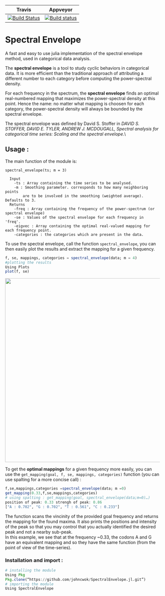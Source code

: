 | **Travis**     | **Appveyor** |
|:---------------:|:-----:|
|[![Build Status](https://travis-ci.com/johncwok/SpectralEnvelope.jl.svg?branch=master)](https://travis-ci.com/johncwok/SpectralEnvelope.jl)| [![Build status](https://ci.appveyor.com/api/projects/status/q9ets366or6204u6?svg=true)](https://ci.appveyor.com/project/johncwok/spectralenvelope-jl)|




# Spectral Envelope
A fast and easy to use julia implementation of the spectral envelope method, used in categorical data analysis.

The **spectral envelope** is a tool to study cyclic behaviors in categorical data. It is more efficient than the traditional approach of attributing a different number to each category before computing the power-spectral density.<br/>

For each frequency in the spectrum, the **spectral envelope** finds an optimal real-numbered mapping that maximizes the power-spectral density at this point. Hence the name: no matter what mapping is choosen for each category, the power-spectral density will always be bounded by the spectral envelope.

The spectral envelope was defined by David S. Stoffer in *DAVID S. STOFFER, DAVID E. TYLER, ANDREW J. MCDOUGALL, Spectral analysis for categorical time series: Scaling and the spectral envelope*.\

## Usage :
The main function of the module is:
```spectral_envelope 
spectral_envelope(ts; m = 3)

  Input
    -ts : Array containing the time series to be analysed.
    -m : Smoothing parameter. corresponds to how many neighboring points 
        are to be involved in the smoothing (weighted average). Defaults to 3.
  Returns 
    -freq : Array containing the frequency of the power-spectrum (or spectral envelope)
    -se : Values of the spectral envelope for each frequency in 'freq'.
    -eigvec : Array containing the optimal real-valued mapping for each frequency point.
    -categories : the categories which are present in the data.
```
To use the spectral envelope, call the function ```spectral_envelope```, you can then easily plot the results and extract the mapping for a given frequency.
```Julia
f, se, mappings, categories = spectral_envelope(data; m = 4)
#plotting the results
Using Plots
plot(f, se)
```
<img src=https://user-images.githubusercontent.com/34754896/81937423-e5031f00-95f3-11ea-986d-bb5a3689639f.png width = "600">

To get the **optimal mappings** for a given frequency more easily, you can use the ```get_mapping(goal, f, se, mappings, categories)``` function (you can use spalting for a more concise call) :
```Julia
f,se,mappings,categories =spectral_envelope(data; m =0)
get_mapping(0.33,f,se,mappings,categories)
# using spalting : get_mapping(goal, spectral_envelope(data;m=0)…)
position of peak: 0.33 strengh of peak: 0.86
["A : 0.702", "G : 0.702", "T : 0.561", "C : 0.233"]
```
The function scans the vincinity of the provided goal frequency and returns the mapping for the found maxima. It also prints the positions and intensity of the peak so that you may control that you actually identified the desired peak and not a nearby sub-peak.<br/>
In this example, we see that at the frequency ~0.33, the codons A and G have an equivalent mapping and so they have the same function (from the point of view of the time-series).

### Installation and import :
```Julia
# installing the module
Using Pkg
Pkg.clone(“https://github.com/johncwok/SpectralEnvelope.jl.git”)
# importing the module
Using SpectralEnvelope
```
